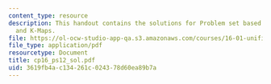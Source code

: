 ```yaml
---
content_type: resource
description: This handout contains the solutions for Problem set based on truth tables
  and K-Maps.
file: https://ol-ocw-studio-app-qa.s3.amazonaws.com/courses/16-01-unified-engineering-i-ii-iii-iv-fall-2005-spring-2006/3619fb4ac134261c024378d60ea89b7a_cp16_ps12_sol.pdf
file_type: application/pdf
resourcetype: Document
title: cp16_ps12_sol.pdf
uid: 3619fb4a-c134-261c-0243-78d60ea89b7a
---
```

